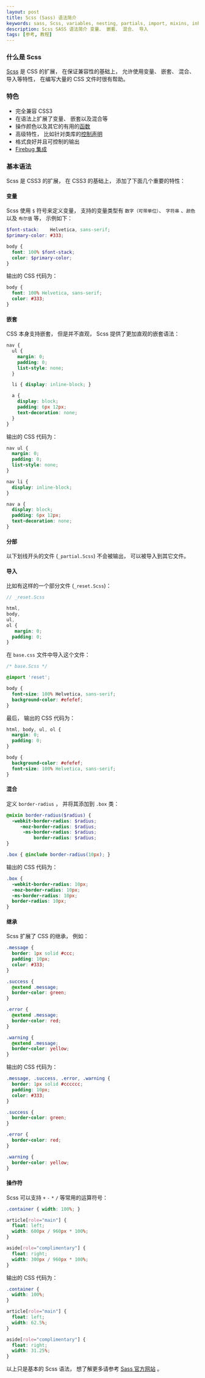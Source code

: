```yaml
---
layout: post
title: Scss (Sass) 语法简介
keywords: sass, Scss, variables, nesting, partials, import, mixins, inheritance
description: Scss SASS 语法简介 变量、 嵌套、 混合、 导入
tags: [参考, 教程]
---
```


### 什么是 Scss

[Scss][4] 是 CSS 的扩展， 在保证兼容性的基础上， 允许使用变量、 嵌套、 混合、 导入等特性， 在编写大量的 CSS 文件时很有帮助。

### 特色

- 完全兼容 CSS3
- 在语法上扩展了变量、 嵌套以及混合等
- 操作颜色以及其它的有用的[函数][1]
- 高级特性， 比如针对类库的[控制声明][2]
- 格式良好并且可控制的输出
- [Firebug 集成][3]

### 基本语法

Scss 是 CSS3 的扩展， 在 CSS3 的基础上， 添加了下面几个重要的特性：

#### 变量

Scss 使用 `$` 符号来定义变量， 支持的变量类型有 `数字（可带单位）`、 `字符串` 、`颜色` 以及 `布尔值` 等， 示例如下：

```scss
$font-stack:    Helvetica, sans-serif;
$primary-color: #333;

body {
  font: 100% $font-stack;
  color: $primary-color;
}
```

输出的 CSS 代码为：

```css
body {
  font: 100% Helvetica, sans-serif;
  color: #333;
}
```

#### 嵌套

CSS 本身支持嵌套， 但是并不直观， Scss 提供了更加直观的嵌套语法：

```scss
nav {
  ul {
    margin: 0;
    padding: 0;
    list-style: none;
  }

  li { display: inline-block; }

  a {
    display: block;
    padding: 6px 12px;
    text-decoration: none;
  }
}
```

输出的 CSS 代码为：

```css
nav ul {
  margin: 0;
  padding: 0;
  list-style: none;
}

nav li {
  display: inline-block;
}

nav a {
  display: block;
  padding: 6px 12px;
  text-decoration: none;
}
```

#### 分部

以下划线开头的文件 (`_partial.Scss`) 不会被输出， 可以被导入到其它文件。

#### 导入

比如有这样的一个部分文件 (`_reset.Scss`)：

```scss
// _reset.Scss

html,
body,
ul,
ol {
   margin: 0;
  padding: 0;
}
```

在 `base.css` 文件中导入这个文件：

```scss
/* base.Scss */

@import 'reset';

body {
  font-size: 100% Helvetica, sans-serif;
  background-color: #efefef;
}
```

最后， 输出的 CSS 代码为：

```css
html, body, ul, ol {
  margin: 0;
  padding: 0;
}

body {
  background-color: #efefef;
  font-size: 100% Helvetica, sans-serif;
}
```

#### 混合

定义 `border-radius` ， 并将其添加到 `.box` 类：

```scss
@mixin border-radius($radius) {
  -webkit-border-radius: $radius;
     -moz-border-radius: $radius;
      -ms-border-radius: $radius;
          border-radius: $radius;
}

.box { @include border-radius(10px); }
```

输出的 CSS 代码为：

```css
.box {
  -webkit-border-radius: 10px;
  -moz-border-radius: 10px;
  -ms-border-radius: 10px;
  border-radius: 10px;
}
```

#### 继承

Scss 扩展了 CSS 的继承， 例如：

```scss
.message {
  border: 1px solid #ccc;
  padding: 10px;
  color: #333;
}

.success {
  @extend .message;
  border-color: green;
}

.error {
  @extend .message;
  border-color: red;
}

.warning {
  @extend .message;
  border-color: yellow;
}
```

输出的 CSS 代码为：

```css
.message, .success, .error, .warning {
  border: 1px solid #cccccc;
  padding: 10px;
  color: #333;
}

.success {
  border-color: green;
}

.error {
  border-color: red;
}

.warning {
  border-color: yellow;
}
```

#### 操作符

Scss 可以支持 `+` `-` `*` `/` 等常用的运算符号：

```scss
.container { width: 100%; }

article[role="main"] {
  float: left;
  width: 600px / 960px * 100%;
}

aside[role="complimentary"] {
  float: right;
  width: 300px / 960px * 100%;
}
```

输出的 CSS 代码为：

```css
.container {
  width: 100%;
}

article[role="main"] {
  float: left;
  width: 62.5%;
}

aside[role="complimentary"] {
  float: right;
  width: 31.25%;
}
```

以上只是基本的 Scss 语法， 想了解更多请参考 [Sass 官方网站][4] 。 

[1]: https://sass-lang.com/documentation/Sass/Script/Functions.html
[2]: https://sass-lang.com/documentation/file.SASS_REFERENCE.html#control_directives
[3]: https://addons.mozilla.org/en-US/firefox/addon/103988
[4]: https://sass-lang.com/

